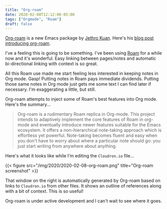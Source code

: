 ```yaml
---
title: "Org-roam"
date: 2020-02-08T12:12:00-05:00
tags: ["Orgmode", "Roam"]
draft: false
---
```


[Org-roam](https://github.com/jethrokuan/org-roam) is a new Emacs package by [Jethro Kuan](https://blog.jethro.dev/). Here's his [blog post introducing
org-roam](https://blog.jethro.dev/posts/introducing%5Forg%5Froam/).

I've a feeling this is going to be something. I've been using [Roam](https://roamresearch.com) for a while now
and it's wonderful. Easy linking between pages/notes and automatic
bi-directional linking with context is so great.

All this Roam use made me start feeling less interested in keeping notes in Org
mode. Gasp! Putting notes in Roam pays immediate dividends. Putting those same
notes in Org mode just gets me some text I can find later if necessary. I'm
exaggerating a little, but still.

Org-roam attempts to inject some of Roam's best features into Org mode. Here's
the summary...

> Org-roam is a rudimentary Roam replica in Org-mode. This project intends to adaptively implement the core features of Roam in org-mode and eventually introduce newer features suitable for the Emacs ecosystem. It offers a non-hierarchical note-taking approach which is effortless yet powerful. Note-taking becomes fluent and easy when you don't have to worry about where a particular note should go: you just start writing from anywhere about anything.

Here's what it looks like while I'm editing the `Cloudron.io` file...

{{< figure src="/img/2020/2020-02-08-org-roam.png" title="Org-roam screenshot" >}}

That window on the right is automatically generated by Org-roam based on links
to `Cloudron.io` from other files. It shows an outline of references along with a
bit of context. This is so useful!

Org-roam is under active development and I can't wait to see where it goes.
